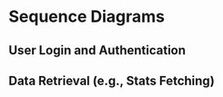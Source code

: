  # Sequence Diagrams
<!-- 
Include:
1. Diagrams for user login, data retrieval, etc.
2. Brief explanation of each diagram.
-->

<!-- 
Include:
1. Diagrams for key user flows:
   - User login and authentication process.
   - Data retrieval from the database (e.g., fetching stats or produce information).
2. Highlight each component's role in these flows (frontend, backend, database, third-party services).
3. Tools to generate diagrams (recommendation: Mermaid.js for Markdown integration).
-->

## User Login and Authentication

<!-- 
Diagram: 
Show how the user's login request is processed from the frontend to the backend, 
including database queries and responses.
-->

## Data Retrieval (e.g., Stats Fetching)

<!-- 
Diagram: 
Illustrate how data is fetched from the database when a user requests stats 
and how it is presented on the frontend.
-->



